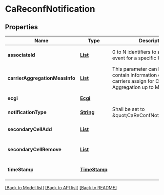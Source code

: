 # CaReconfNotification
## Properties

Name | Type | Description | Notes
------------ | ------------- | ------------- | -------------
**associateId** | [**List**](AssociateId.md) | 0 to N identifiers to associate the event for a specific UE or flow. | [optional] [default to null]
**carrierAggregationMeasInfo** | [**List**](CaReconfNotification_carrierAggregationMeasInfo.md) | This parameter can be repeated to contain information of all the carriers assign for Carrier Aggregation up to M. | [optional] [default to null]
**ecgi** | [**Ecgi**](Ecgi.md) |  | [default to null]
**notificationType** | [**String**](string.md) | Shall be set to \&quot;CaReConfNotification\&quot;. | [default to null]
**secondaryCellAdd** | [**List**](CaReconfNotification_secondaryCellAdd.md) |  | [optional] [default to null]
**secondaryCellRemove** | [**List**](CaReconfNotification_secondaryCellAdd.md) |  | [optional] [default to null]
**timeStamp** | [**TimeStamp**](TimeStamp.md) |  | [optional] [default to null]

[[Back to Model list]](../README.md#documentation-for-models) [[Back to API list]](../README.md#documentation-for-api-endpoints) [[Back to README]](../README.md)

